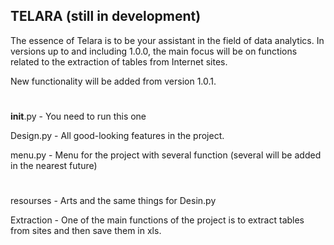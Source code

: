 **TELARA** (still in development)
--

The essence of Telara is to be your assistant in the field of data analytics. 
In versions up to and including 1.0.0, the main focus will be on functions related to the extraction of tables from Internet sites. 

New functionality will be added from version 1.0.1.

#
__init__.py - You need to run this one

Design.py - All good-looking features in the project. 

menu.py - Menu for the project with several function (several will be added in the nearest future) 
#
resourses - Arts and the same things for Desin.py

Extraction - One of the main functions of the project is to extract tables from sites and then save them in xls.
